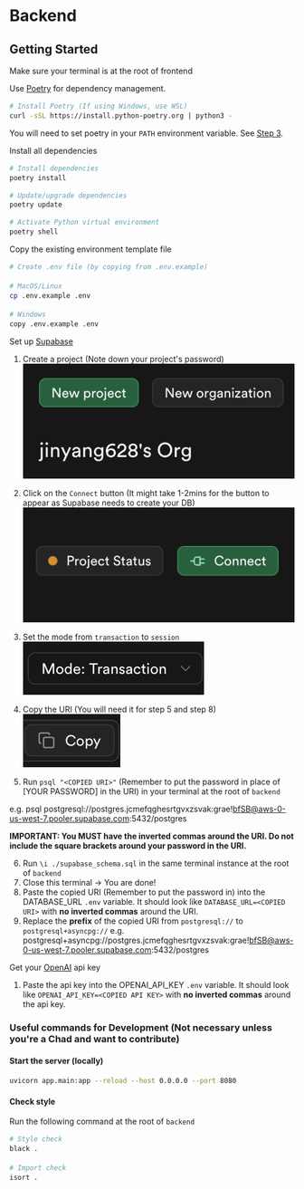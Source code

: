 # Backend

## Getting Started

Make sure your terminal is at the root of frontend

Use [Poetry](https://python-poetry.org/) for dependency management.

```bash
# Install Poetry (If using Windows, use WSL)
curl -sSL https://install.python-poetry.org | python3 -
```

You will need to set poetry in your `PATH` environment variable. See [Step 3](https://python-poetry.org/docs/#installing-with-the-official-installer).

Install all dependencies

```bash
# Install dependencies
poetry install
```

```bash
# Update/upgrade dependencies
poetry update
```

```bash
# Activate Python virtual environment
poetry shell
```

Copy the existing environment template file

```bash
# Create .env file (by copying from .env.example)

# MacOS/Linux
cp .env.example .env

# Windows
copy .env.example .env
```

Set up [Supabase](https://supabase.com/)

1. Create a project (Note down your project's password)  
  ![Create Project](./images/supabase_create_project.png)

2. Click on the `Connect` button (It might take 1-2mins for the button to appear as Supabase needs to create your DB)
  ![Connect to Supabase](./images/supabase_connect.png)

3. Set the mode from `transaction` to `session`  
  ![Set transaction mode](./images/supabase_transaction_mode.png)

4. Copy the URI (You will need it for step 5 and step 8)  
  ![Copy URI](./images/supabase_copy_uri.png)

5. Run `psql "<COPIED URI>"` (Remember to put the password in place of [YOUR PASSWORD] in the URI) in your terminal at the root of `backend`

e.g. psql postgresql://postgres.jcmefqghesrtgvxzsvak:grae!bfSB@aws-0-us-west-7.pooler.supabase.com:5432/postgres

**IMPORTANT: You MUST have the inverted commas around the URI. Do not include the square brackets around your password in the URI.**  

6. Run `\i ./supabase_schema.sql` in the same terminal instance at the root of `backend`
7. Close this terminal -> You are done!
8. Paste the copied URI (Remember to put the password in) into the DATABASE_URL `.env` variable. It should look like `DATABASE_URL=<COPIED URI>` with **no inverted commas** around the URI.
9. Replace the **prefix** of the copied URI from `postgresql://` to `postgresql+asyncpg://`
e.g. postgresql+asyncpg://postgres.jcmefqghesrtgvxzsvak:grae!bfSB@aws-0-us-west-7.pooler.supabase.com:5432/postgres

Get your [OpenAI](https://platform.openai.com/api-keys) api key

1. Paste the api key into the OPENAI_API_KEY `.env` variable. It should look like `OPENAI_API_KEY=<COPIED API KEY>` with **no inverted commas** around the api key.

### Useful commands for Development (Not necessary unless you're a Chad and want to contribute)

#### Start the server (locally)

```bash
uvicorn app.main:app --reload --host 0.0.0.0 --port 8080
```

#### Check style

Run the following command at the root of `backend`

```bash
# Style check
black .

# Import check
isort .
```
